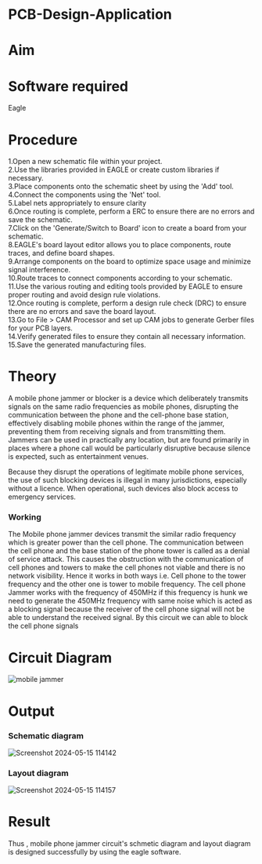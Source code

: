 # PCB-Design-Application
# Aim


# Software required
Eagle

# Procedure
1.Open a new schematic file within your project.</br>
2.Use the libraries provided in EAGLE or create custom libraries if necessary.</br>
3.Place components onto the schematic sheet by using the 'Add' tool.</br>
4.Connect the components using the 'Net' tool.</br>
5.Label nets appropriately to ensure clarity</br>
6.Once routing is complete, perform a ERC to ensure there are no errors and save the schematic.</br>
7.Click on the 'Generate/Switch to Board' icon to create a board from your schematic.</br>
8.EAGLE's board layout editor allows you to place components, route traces, and define board shapes.</br>
9.Arrange components on the board to optimize space usage and minimize signal interference.</br>
10.Route traces to connect components according to your schematic.</br>
11.Use the various routing and editing tools provided by EAGLE to ensure proper routing and avoid design rule violations.</br>
12.Once routing is complete, perform a design rule check (DRC) to ensure there are no errors and save the board layout.</br>
13.Go to File > CAM Processor and set up CAM jobs to generate Gerber files for your PCB layers.</br>
14.Verify generated files to ensure they contain all necessary information.</br>
15.Save the generated manufacturing files.</br>

# Theory
A mobile phone jammer or blocker is a device which deliberately transmits signals on the same radio frequencies as mobile phones, disrupting the communication between the phone and the cell-phone base station, effectively disabling mobile phones within the range of the jammer, preventing them from receiving signals and from transmitting them. Jammers can be used in practically any location, but are found primarily in places where a phone call would be particularly disruptive because silence is expected, such as entertainment venues.

Because they disrupt the operations of legitimate mobile phone services, the use of such blocking devices is illegal in many jurisdictions, especially without a licence. When operational, such devices also block access to emergency services.

### Working 
The Mobile phone jammer devices transmit the similar radio frequency which is greater power than the cell phone. The communication between the cell phone and the base station of the phone tower is called as a denial of service attack.
This causes the obstruction with the communication of cell phones and towers to make the cell phones not viable and there is no network visibility. Hence it works in both ways i.e. Cell phone to the tower frequency and the other one is tower to mobile frequency.
The cell phone Jammer works with the frequency of 450MHz if this frequency is hunk we need to generate the 450MHz frequency with same noise which is acted as a blocking signal because the receiver of the cell phone signal will not be able to understand the received signal. By this circuit we can able to block the cell phone signals


# Circuit Diagram
![mobile jammer](https://github.com/hanshika-773/PCB-Design-Application/assets/153576501/46b9128a-431a-4c67-a8ee-f018a833f200)

# Output

### Schematic diagram

![Screenshot 2024-05-15 114142](https://github.com/hanshika-773/PCB-Design-Application/assets/153576501/d65e0e99-098c-4669-bf0c-042ffcd15f47)


### Layout diagram

![Screenshot 2024-05-15 114157](https://github.com/hanshika-773/PCB-Design-Application/assets/153576501/2b929e0c-4a82-47ea-ac2b-3b5ff9e9c969)


# Result
Thus , mobile phone jammer circuit's schmetic diagram and layout diagram is designed successfully by using the eagle software.

